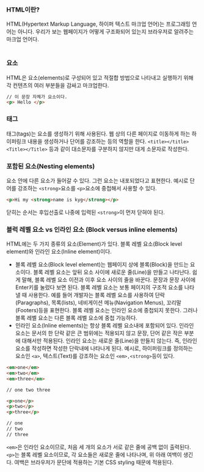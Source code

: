 ### HTML이란?
HTML(Hypertext Markup Language, 하이퍼 텍스트 마크업 언어)는 프로그래밍 언어는 아니다. 우리가 보는 웹페이지가 어떻게 구조화되어 있는지 브라우저로 
알려주는 마크업 언어다.
<br><br>
### 요소
HTML은 요소(elements)로 구성되어 있고 적절합 방법으로 나타내고 
실행하기 위해 각 컨텐츠의 여러 부분들을 감싸고 마크업한다. 
```html
// 이 문장 자체가 요소이다.
<p> Hello </p>
```
### 태그
태그(tags)는 요소를 생성하기 위해 사용된다. 웹 상의 다른 페이지로 이동하게 하는 하이퍼링크 내용을 생성하거나 단어를 강조하는 등의 역할을 한다.
```<title></title><Title></Title>``` 등과 같이 대소문자를 구분하지 않지만 대게 소문자로 작성한다.

### 포함된 요소(Nesting elements)

요소 안에 다른 요소가 들어갈 수 있다. 그런 요소는 내포되었다고 표현한다. 예시로 단어를 강조하는 ```<strong>```요소를 ```<p>```요소에 중첩해서
사용할 수 있다.
```html
<p>Hi my <strong>name is kyg</strong></p>
```
닫히는 순서는 후입선출로 나중에 입력된 ```<strong>```이 먼저 닫혀야 된다. 

### 블럭 레벨 요소 vs 인라인 요소 (Block versus inline elements)
HTML에는 두 가지 종류의 요소(Element)가 있다. 블록 레벨 요소(Block level element)와 인라인 요소(Inline element)이다.

- 블록 레벨 요소(Block level element)는 웹페이지 상에 블록(Block)을 만드는 요소이다.
블록 레벨 요소는 앞뒤 요소 사이에 새로운 줄(Line)을 만들고 나타난다.
쉽게 말해, 블록 레벨 요소 이전과 이후 요소 사이의 줄을 바꾼다. 문장과 문장 사이에 Enter키를 눌렀다 보면 된다.
블록 레벨 요소는 보통 페이지의 구조적 요소를 나타낼 때 사용한다. 예를 들어 개발자는 블록 레벨 요소를 사용하여
단락(Paragraphs), 목록(lists), 네비게이션 메뉴(Navigation Menus), 꼬리말(Footers)등을 표현한다.
블록 레벨 요소는 인라인 요소에 중첩되지 못한다. 그러나 블록 레벨 요소는 다른 블록 레벨 요소에 중첩 가능하다.
- 인라인 요소(Inline elements)는 항상 블록 레벨 요소내에 포함되어 있다. 인라인 요소는 문서의 한 단락 같은 큰 범위에는 적용되지 않고
문장, 단어 같은 작은 부분에 대해서만 적용된다. 인라인 요소는 새로운 줄(Line)을 만들지 않는다. 즉, 인라인 요소를 작성하면
작성한 단락내에 나타나게 된다. 예시로, 하이퍼링크를 정의하는 요소인 ```<a>```, 텍스트(Text)를 강조하는 요소인 ```<em>,<strong>```등이 있다.

```html
<em>one</em>
<em>two</em>
<em>three</em>

// one two three

<p>one</p>
<p>two</p>
<p>three</p>

// one
// two
// three
```
```<em>```은 인라인 요소이므로, 처음 세 개의 요소가 서로 같은 줄에 공백 없이 출력된다.  <br>
```<p>```는 블록 레벨 요소이므로, 각 요소들은 새로운 줄에 나타나며, 위 아래 여백이 생긴다. 
여백은 브라우저가 문단에 적용하는 기본 CSS styling 때문에 적용된다.
